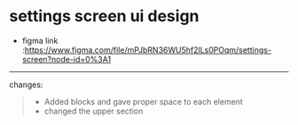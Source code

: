 # settings screen ui design
- figma link :https://www.figma.com/file/mPJbRN36WU5hf2lLs0POqm/settings-screen?node-id=0%3A1
-----
changes: 
> - Added blocks and gave proper space to each element
> - changed the upper section 
